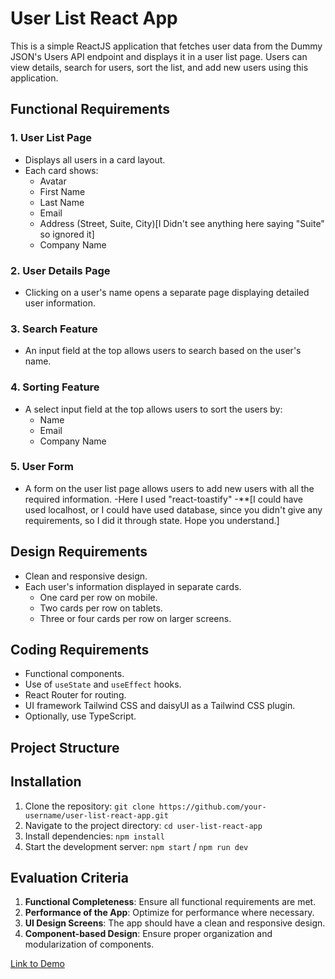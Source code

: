 # User List React App

This is a simple ReactJS application that fetches user data from the Dummy JSON's Users API endpoint and displays it in a user list page. Users can view details, search for users, sort the list, and add new users using this application.

## Functional Requirements

### 1. User List Page

- Displays all users in a card layout.
- Each card shows:
  - Avatar
  - First Name
  - Last Name
  - Email
  - Address (Street, Suite, City)[I Didn't see anything here saying "Suite" so ignored it]
  - Company Name

### 2. User Details Page

- Clicking on a user's name opens a separate page displaying detailed user information.

### 3. Search Feature

- An input field at the top allows users to search based on the user's name.

### 4. Sorting Feature

- A select input field at the top allows users to sort the users by:
  - Name
  - Email
  - Company Name

### 5. User Form

- A form on the user list page allows users to add new users with all the required information.
  -Here I used "react-toastify"
  -**[I could have used localhost, or I could have used database, since you didn't give any requirements, so I did it through state. Hope you understand.]

## Design Requirements

- Clean and responsive design.
- Each user's information displayed in separate cards.
  - One card per row on mobile.
  - Two cards per row on tablets.
  - Three or four cards per row on larger screens.

## Coding Requirements

- Functional components.
- Use of `useState` and `useEffect` hooks.
- React Router for routing.
- UI framework Tailwind CSS and daisyUI as a Tailwind CSS plugin.
- Optionally, use TypeScript.

## Project Structure


## Installation

1. Clone the repository: `git clone https://github.com/your-username/user-list-react-app.git`
2. Navigate to the project directory: `cd user-list-react-app`
3. Install dependencies: `npm install`
4. Start the development server: `npm start` / `npm run dev`

## Evaluation Criteria

1. **Functional Completeness**: Ensure all functional requirements are met.
2. **Performance of the App**: Optimize for performance where necessary.
3. **UI Design Screens**: The app should have a clean and responsive design.
4. **Component-based Design**: Ensure proper organization and modularization of components.

[Link to Demo](https://hesitant-history.surge.sh/)

